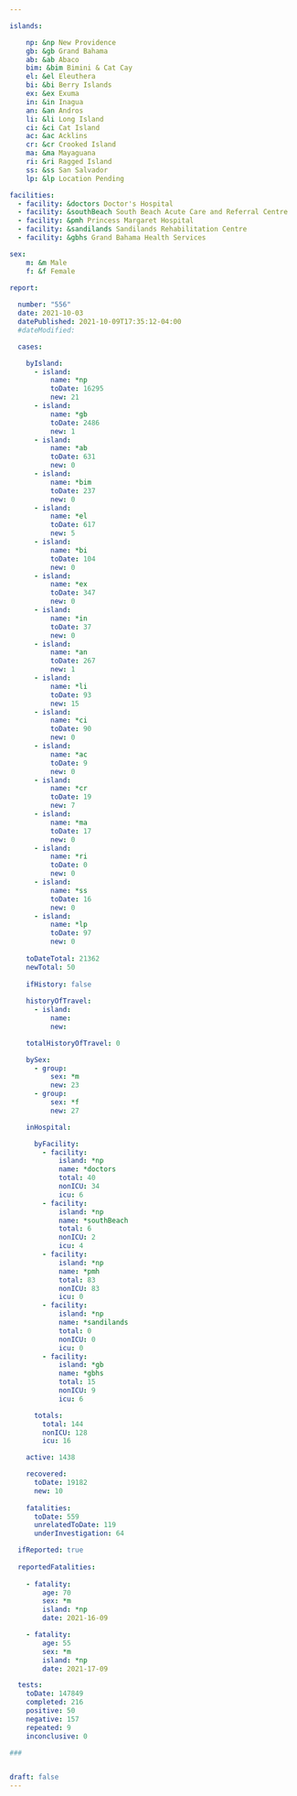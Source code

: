 ```yaml
---

islands:

    np: &np New Providence
    gb: &gb Grand Bahama
    ab: &ab Abaco
    bim: &bim Bimini & Cat Cay
    el: &el Eleuthera
    bi: &bi Berry Islands
    ex: &ex Exuma
    in: &in Inagua
    an: &an Andros
    li: &li Long Island
    ci: &ci Cat Island
    ac: &ac Acklins
    cr: &cr Crooked Island
    ma: &ma Mayaguana
    ri: &ri Ragged Island
    ss: &ss San Salvador
    lp: &lp Location Pending

facilities:
  - facility: &doctors Doctor's Hospital
  - facility: &southBeach South Beach Acute Care and Referral Centre
  - facility: &pmh Princess Margaret Hospital
  - facility: &sandilands Sandilands Rehabilitation Centre
  - facility: &gbhs Grand Bahama Health Services

sex:
    m: &m Male
    f: &f Female

report:
  
  number: "556"
  date: 2021-10-03
  datePublished: 2021-10-09T17:35:12-04:00
  #dateModified:

  cases:

    byIsland:
      - island:
          name: *np 
          toDate: 16295
          new: 21
      - island:
          name: *gb 
          toDate: 2486 
          new: 1
      - island:
          name: *ab 
          toDate: 631 
          new: 0
      - island:
          name: *bim
          toDate: 237
          new: 0
      - island:
          name: *el 
          toDate: 617
          new: 5
      - island:
          name: *bi
          toDate: 104
          new: 0
      - island:
          name: *ex 
          toDate: 347
          new: 0
      - island:
          name: *in 
          toDate: 37
          new: 0
      - island:
          name: *an 
          toDate: 267
          new: 1
      - island:
          name: *li 
          toDate: 93 
          new: 15
      - island:
          name: *ci 
          toDate: 90 
          new: 0
      - island:
          name: *ac 
          toDate: 9
          new: 0
      - island:
          name: *cr 
          toDate: 19
          new: 7
      - island:
          name: *ma 
          toDate: 17 
          new: 0
      - island:
          name: *ri 
          toDate: 0
          new: 0
      - island:
          name: *ss  
          toDate: 16
          new: 0
      - island:
          name: *lp 
          toDate: 97
          new: 0
    
    toDateTotal: 21362
    newTotal: 50
    
    ifHistory: false
    
    historyOfTravel:
      - island:
          name: 
          new: 

    totalHistoryOfTravel: 0

    bySex:
      - group:
          sex: *m
          new: 23
      - group:
          sex: *f
          new: 27

    inHospital:

      byFacility:
        - facility:
            island: *np
            name: *doctors
            total: 40
            nonICU: 34
            icu: 6
        - facility:
            island: *np
            name: *southBeach
            total: 6
            nonICU: 2
            icu: 4
        - facility:
            island: *np
            name: *pmh
            total: 83 
            nonICU: 83
            icu: 0
        - facility:
            island: *np
            name: *sandilands
            total: 0
            nonICU: 0
            icu: 0
        - facility:
            island: *gb
            name: *gbhs
            total: 15
            nonICU: 9
            icu: 6

      totals:
        total: 144    
        nonICU: 128
        icu: 16

    active: 1438

    recovered: 
      toDate: 19182
      new: 10
    
    fatalities:
      toDate: 559 
      unrelatedToDate: 119
      underInvestigation: 64

  ifReported: true
  
  reportedFatalities:
    
    - fatality: 
        age: 70
        sex: *m
        island: *np
        date: 2021-16-09

    - fatality: 
        age: 55
        sex: *m
        island: *np
        date: 2021-17-09

  tests:
    toDate: 147849
    completed: 216
    positive: 50
    negative: 157
    repeated: 9
    inconclusive: 0 

###


draft: false
---
```

